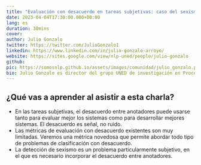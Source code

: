 ```yaml
---
title: "Evaluación con desacuerdo en tareas subjetivas: caso del sexismo en redes sociales"
date: 2023-04-04T17:30:00.000+00:00
lang: es
duration: 30mins 
cover: 
author: Julio Gonzalo
twitter: https://twitter.com/JulioGonzalo1
linkedin: https://www.linkedin.com/in/julio-gonzalo-arroyo/
website: https://sites.google.com/view/nlp-uned/people/julio-gonzalo
github: 
pic: https://somosnlp.github.io/assets/images/comunidad/julio_gonzalo.png
bio: Julio Gonzalo es director del grupo UNED de investigación en Procesamiento del Lenguaje Natural y Recuperación de Información y Vicerrector Adjunto de Investigación en la UNED. 
---
```


<EventSummary
    description="Cuando existe desacuerdo entre anotadores, el procedimiento habitual es resolverlo de alguna manera: buscando consenso, quedándose con la opción mayoritaria, etc. Pero, al menos cuando la tarea es subjetiva, el desacuerdo puede ser una señal para los sistemas. En la charla estudiaremos cómo abordarlo desde la perspectiva de EXIST, una tarea bilingüe de detección de sexismo en redes sociales. "
    poster="https://somosnlp.github.io/assets/images/eventos/230404_evaluacion_con_desacuerdo.jpg"
    video=""
    name=""
    website=""
    twitter=""
    linkedin=""
    github=""
    bio=""
/>

## ¿Qué vas a aprender al asistir a esta charla?

* En las tareas subjetivas, el desacuerdo entre anotadores puede usarse tanto para evaluar mejor los sistemas como para desarrollar mejores sistemas. El desacuerdo es señal, no ruido. 
* Las métricas de evaluación con desacuerdo existentes son muy limitadas. Veremos una métrica novedosa que permite abordar todo tipo de problemas de clasificación con desacuerdo. 
* La detección de sexismo es un problema particularmente subjetivo, en el que es necesario incorporar el desacuerdo entre anotadores.
